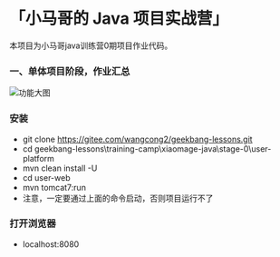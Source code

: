 # 「小马哥的 Java 项目实战营」

本项目为小马哥java训练营0期项目作业代码。



### 一、单体项目阶段，作业汇总

![功能大图](http://qiniu.5ysa.com/Firset-Monolith.png)






### 安装

- git clone https://gitee.com/wangcong2/geekbang-lessons.git
- cd  geekbang-lessons\training-camp\xiaomage-java\stage-0\user-platform
- mvn clean install -U
- cd user-web
- mvn tomcat7:run
- 注意，一定要通过上面的命令启动，否则项目运行不了


### 打开浏览器

- localhost:8080


